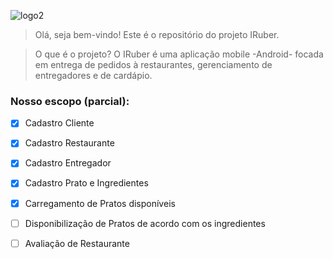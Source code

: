
![logo2](https://user-images.githubusercontent.com/15306230/59079134-9d8af380-88b8-11e9-8b5e-d25c3d7b27a6.jpeg)

> Olá, seja bem-vindo!
> Este é o repositório do projeto IRuber. 

> O que é o projeto?
> O IRuber é uma aplicação mobile -Android- focada em entrega de pedidos à restaurantes, gerenciamento de entregadores e de cardápio.

### Nosso escopo (parcial):
 - [x] Cadastro Cliente
 - [x] Cadastro Restaurante
 - [x] Cadastro Entregador
 - [x] Cadastro Prato e Ingredientes
 - [x] Carregamento de Pratos disponíveis
 - [ ] Disponibilização de Pratos de acordo com os ingredientes
 - [ ] Avaliação de Restaurante
 
 


